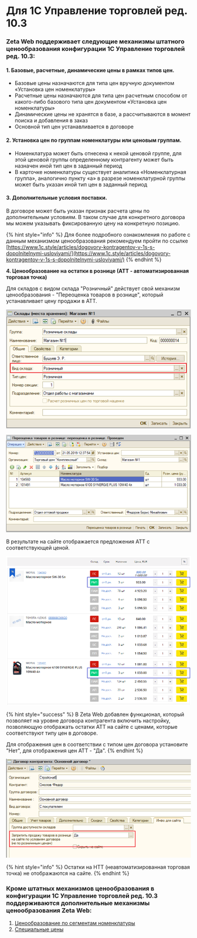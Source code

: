 # Для 1С Управление торговлей ред. 10.3

### Zeta Web поддерживает следующие механизмы штатного ценообразования конфигурации 1С Управление торговлей ред. 10.3:

#### 1. Базовые, расчетные, динамические цены в рамках типов цен.

* Базовые цены назначаются для типа цен вручную документом «Установка цен номенклатуры»
* Расчетные цены назначаются для типа цен расчетным способом от какого-либо базового типа цен документом «Установка цен номенклатуры»
* Динамические цены не хранятся в базе, а рассчитываются в момент поиска и добавления в заказ
* Основной тип цен устанавливается в договоре

#### 2. Установка цен по группам номенклатуры или ценовым группам.

* Номенклатура может быть отнесена к некой ценовой группе, для этой ценовой группы определенному контрагенту может быть назначен иной тип цен в заданный период
* В карточке номенклатуры существует аналитика «Номенклатурная группа», аналогично пункту «а» в разрезе номенклатурной группы может быть указан иной тип цен в заданный период

#### 3. Дополнительные условия поставки.

В договоре может быть указан признак расчета цены по дополнительным условиям. В таком случае для конкретного договора мы можем указывать фиксированную цену на конкретную позицию.

{% hint style="info" %}
Для более подробного ознакомления по работе с данным механизмом ценообразования рекомендуем пройти по ссылке [https://www.1c.style/articles/dogovory-kontragentov-v-1s-s-dopolnitelnymi-usloviyami/](https://www.1c.style/articles/dogovory-kontragentov-v-1s-s-dopolnitelnymi-usloviyami/)
{% endhint %}

**4. Ценообразование на остатки в рознице \(АТТ - автоматизированная торговая точка\)**

Для складов с видом склада "Розничный" действует свой механизм ценообразования - "Переоценка товаров в рознице", который устанавливает цену продажи в АТТ.

![](../../.gitbook/assets/image%20%2888%29.png)

![](../../.gitbook/assets/image%20%28126%29.png)

В результате на сайте отображается предложения АТТ с соответствующей ценой.

![](../../.gitbook/assets/image%20%28356%29.png)

{% hint style="success" %}
В Zeta Web добавлен функционал, который позволяет на уровне договора контрагента включить настройку, позволяющую отображать остатки АТТ на сайте с ценами, которые соответствуют типу цен в договоре.

Для отображения цен в соответствии с типом цен договора установите "Нет", для отображения цен АТТ - "Да".
{% endhint %}

![](../../.gitbook/assets/image%20%2873%29.png)

{% hint style="info" %}
Остатки на НТТ \(неавтоматизированная торговая точка\) не отображаются на сайте.
{% endhint %}

### Кроме штатных механизмов ценообразования в конфигурации 1С Управление торговлей ред. 10.3 поддерживаются дополнительные механизмы ценообразования Zeta Web:

1. [Ценообразование по сегментам номенклатуры](cenoobrazovanie-po-segmentam-nomenklatury.md)
2. [Специальные цены](specialnye-ceny.md)

